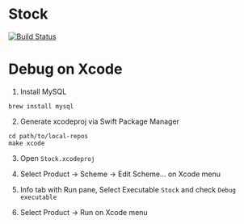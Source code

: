 # Stock
[![Build Status](https://travis-ci.org/letsspeak/Stock.svg?branch=master)](https://travis-ci.org/letsspeak/Stock)

# Debug on Xcode

1. Install MySQL

`brew install mysql`

2. Generate xcodeproj via Swift Package Manager

```
cd path/to/local-repos
make xcode
```

3. Open `Stock.xcodeproj`

4. Select Product -> Scheme -> Edit Scheme... on Xcode menu

5. Info tab with Run pane, Select Executable `Stock` and check `Debug executable`

6. Select Product -> Run on Xcode menu
